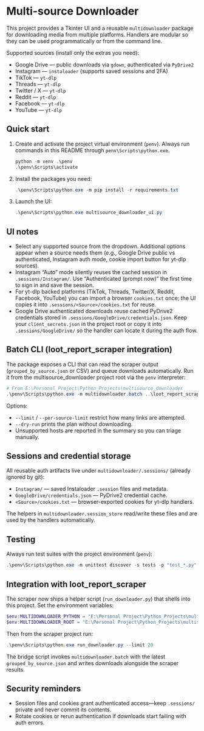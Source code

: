 ﻿Multi-source Downloader
======================

This project provides a Tkinter UI and a reusable `multidownloader` package for downloading media from multiple platforms. Handlers are modular so they can be used programmatically or from the command line.

Supported sources (install only the extras you need):
- Google Drive — public downloads via `gdown`, authenticated via `PyDrive2`
- Instagram — `instaloader` (supports saved sessions and 2FA)
- TikTok — `yt-dlp`
- Threads — `yt-dlp`
- Twitter / X — `yt-dlp`
- Reddit — `yt-dlp`
- Facebook — `yt-dlp`
- YouTube — `yt-dlp`

Quick start
-----------

1. Create and activate the project virtual environment (`penv`). Always run commands in this README through `penv\Scripts\python.exe`.

    ```powershell
    python -m venv .\penv
    .\penv\Scripts\activate
    ```

2. Install the packages you need:

    ```powershell
    .\penv\Scripts\python.exe -m pip install -r requirements.txt
    ```

3. Launch the UI:

    ```powershell
    .\penv\Scripts\python.exe multisource_downloader_ui.py
    ```

UI notes
--------

- Select any supported source from the dropdown. Additional options appear when a source needs them (e.g., Google Drive public vs authenticated, Instagram auth mode, cookie import button for yt-dlp sources).
- Instagram “Auto” mode silently reuses the cached session in `.sessions/Instagram/`. Use “Authenticated (prompt now)” the first time to sign in and save the session.
- For yt-dlp backed platforms (TikTok, Threads, Twitter/X, Reddit, Facebook, YouTube) you can import a browser `cookies.txt` once; the UI copies it into `.sessions/<Source>/cookies.txt` for reuse.
- Google Drive authenticated downloads reuse cached PyDrive2 credentials stored in `.sessions/GoogleDrive/credentials.json`. Keep your `client_secrets.json` in the project root or copy it into `.sessions/GoogleDrive/` so the handler can locate it during the auth flow.

Batch CLI (loot_report_scraper integration)
------------------------------------------

The package exposes a CLI that can read the scraper output (`grouped_by_source.json` or CSV) and queue downloads automatically. Run it from the multisource_downloader project root via the `penv` interpreter:

```powershell
# From E:\Personal Project\Python_Projects\multisource_downloader
.\penv\Scripts\python.exe -m multidownloader.batch ..\loot_report_scraper\results\latest\grouped_by_source.json --out-dir E:\Downloads\loot-media
```

Options:
- `--limit` / `--per-source-limit` restrict how many links are attempted.
- `--dry-run` prints the plan without downloading.
- Unsupported hosts are reported in the summary so you can triage manually.

Sessions and credential storage
-------------------------------

All reusable auth artifacts live under `multidownloader/.sessions/` (already ignored by git):
- `Instagram/` — saved Instaloader `.session` files and metadata.
- `GoogleDrive/credentials.json` — PyDrive2 credential cache.
- `<Source>/cookies.txt` — browser-exported cookies for yt-dlp handlers.

The helpers in `multidownloader.session_store` read/write these files and are used by the handlers automatically.

Testing
-------

Always run test suites with the project environment (`penv`):

```powershell
.\penv\Scripts\python.exe -m unittest discover -s tests -p "test_*.py" -v
```

Integration with loot_report_scraper
------------------------------------

The scraper now ships a helper script (`run_downloader.py`) that shells into this project. Set the environment variables:

```powershell
$env:MULTIDOWNLOADER_PYTHON = "E:\Personal Project\Python_Projects\multisource_downloader\penv\Scripts\python.exe"
$env:MULTIDOWNLOADER_ROOT = "E:\Personal Project\Python_Projects\multisource_downloader"
```

Then from the scraper project run:

```powershell
.\penv\Scripts\python.exe run_downloader.py --limit 20
```

The bridge script invokes `multidownloader.batch` with the latest `grouped_by_source.json` and writes downloads alongside the scraper results.

Security reminders
------------------

- Session files and cookies grant authenticated access—keep `.sessions/` private and never commit its contents.
- Rotate cookies or rerun authentication if downloads start failing with auth errors.
